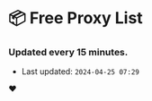 # :package: Free Proxy List
### Updated every 15 minutes.

- Last updated: `2024-04-25 07:29`

:heart:
